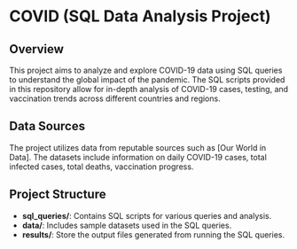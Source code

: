# COVID (SQL Data Analysis Project)

## Overview
This project aims to analyze and explore COVID-19 data using SQL queries to understand the global impact of the pandemic. 
The SQL scripts provided in this repository allow for in-depth analysis of COVID-19 cases, testing, and vaccination trends across different countries and regions.

## Data Sources
The project utilizes data from reputable sources such as [Our World in Data]. 
The datasets include information on daily COVID-19 cases, total infected cases, total deaths, vaccination progress.

## Project Structure
- **sql_queries/**: Contains SQL scripts for various queries and analysis.
- **data/**: Includes sample datasets used in the SQL queries.
- **results/**: Store the output files generated from running the SQL queries.
